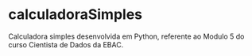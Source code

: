 # calculadoraSimples
Calculadora simples desenvolvida em Python, referente ao Modulo 5 do curso Cientista de Dados da EBAC.

